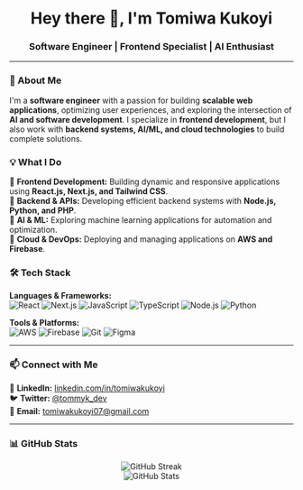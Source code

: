 <h1 align="center">Hey there 👋, I'm Tomiwa Kukoyi</h1>
<h3 align="center">Software Engineer | Frontend Specialist | AI Enthusiast</h3>

---

### 🚀 About Me  
I'm a **software engineer** with a passion for building **scalable web applications**, optimizing user experiences, and exploring the intersection of **AI and software development**. I specialize in **frontend development**, but I also work with **backend systems, AI/ML, and cloud technologies** to build complete solutions.  

### 💡 What I Do  
🔹 **Frontend Development:** Building dynamic and responsive applications using **React.js, Next.js, and Tailwind CSS**.  
🔹 **Backend & APIs:** Developing efficient backend systems with **Node.js, Python, and PHP**.  
🔹 **AI & ML:** Exploring machine learning applications for automation and optimization.  
🔹 **Cloud & DevOps:** Deploying and managing applications on **AWS and Firebase**.  

### 🛠️ Tech Stack  
**Languages & Frameworks:**  
![React](https://img.shields.io/badge/React-20232A?style=for-the-badge&logo=react&logoColor=61DAFB)
![Next.js](https://img.shields.io/badge/Next.js-000000?style=for-the-badge&logo=nextdotjs&logoColor=white)
![JavaScript](https://img.shields.io/badge/JavaScript-F7DF1E?style=for-the-badge&logo=javascript&logoColor=black)
![TypeScript](https://img.shields.io/badge/TypeScript-3178C6?style=for-the-badge&logo=typescript&logoColor=white)
![Node.js](https://img.shields.io/badge/Node.js-43853D?style=for-the-badge&logo=node.js&logoColor=white)
![Python](https://img.shields.io/badge/Python-3776AB?style=for-the-badge&logo=python&logoColor=white)  

**Tools & Platforms:**  
![AWS](https://img.shields.io/badge/AWS-232F3E?style=for-the-badge&logo=amazonaws&logoColor=white)
![Firebase](https://img.shields.io/badge/Firebase-FFCA28?style=for-the-badge&logo=firebase&logoColor=black)
![Git](https://img.shields.io/badge/Git-F05032?style=for-the-badge&logo=git&logoColor=white)
![Figma](https://img.shields.io/badge/Figma-F24E1E?style=for-the-badge&logo=figma&logoColor=white)  

---

### 📫 Connect with Me  
🔗 **LinkedIn:** [linkedin.com/in/tomiwakukoyi](https://linkedin.com/in/tomiwakukoyi)  
🐦 **Twitter:** [@tommyk_dev](https://twitter.com/tommyk_dev)  
📧 **Email:** tomiwakukoyi07@gmail.com  

---

### 📊 GitHub Stats  
<p align="center">
  <img src="https://github-readme-streak-stats.herokuapp.com/?user=tomiwakukoyi&theme=dark" alt="GitHub Streak" />
  <br/>
  <img src="https://github-readme-stats.vercel.app/api?username=tomiwakukoyi&show_icons=true&theme=dark" alt="GitHub Stats" />
</p>
